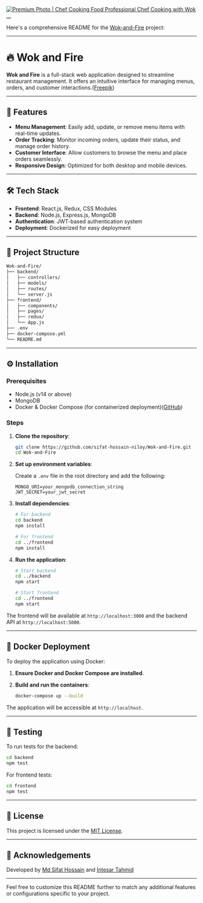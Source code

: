 [![Premium Photo | Chef Cooking Food Professional Chef Cooking with Wok ...](https://tse2.mm.bing.net/th?id=OIP.CWrhGwYBkSiQsEJB5cHtlAHaE7\&pid=Api)](https://www.freepik.com/premium-ai-image/chef-cooking-food-professional-chef-cooking-with-wok-fire-asian-kitchen_199404101.htm)

Here's a comprehensive README for the [Wok-and-Fire](https://github.com/sifat-hossain-niloy/Wok-and-Fire) project:

---

# 🔥 Wok and Fire

**Wok and Fire** is a full-stack web application designed to streamline restaurant management. It offers an intuitive interface for managing menus, orders, and customer interactions.([Freepik][1])

---

## 🚀 Features

* **Menu Management**: Easily add, update, or remove menu items with real-time updates.
* **Order Tracking**: Monitor incoming orders, update their status, and manage order history.
* **Customer Interface**: Allow customers to browse the menu and place orders seamlessly.
* **Responsive Design**: Optimized for both desktop and mobile devices.

---

## 🛠️ Tech Stack

* **Frontend**: React.js, Redux, CSS Modules
* **Backend**: Node.js, Express.js, MongoDB
* **Authentication**: JWT-based authentication system
* **Deployment**: Dockerized for easy deployment

---

## 📂 Project Structure

```bash
Wok-and-Fire/
├── backend/
│   ├── controllers/
│   ├── models/
│   ├── routes/
│   └── server.js
├── frontend/
│   ├── components/
│   ├── pages/
│   ├── redux/
│   └── App.js
├── .env
├── docker-compose.yml
└── README.md
```



---

## ⚙️ Installation

### Prerequisites

* Node.js (v14 or above)
* MongoDB
* Docker & Docker Compose (for containerized deployment)([GitHub][2])

### Steps

1. **Clone the repository**:

   ```bash
   git clone https://github.com/sifat-hossain-niloy/Wok-and-Fire.git
   cd Wok-and-Fire
   ```



2. **Set up environment variables**:

   Create a `.env` file in the root directory and add the following:

   ```env
   MONGO_URI=your_mongodb_connection_string
   JWT_SECRET=your_jwt_secret
   ```



3. **Install dependencies**:

   ```bash
   # For backend
   cd backend
   npm install

   # For frontend
   cd ../frontend
   npm install
   ```



4. **Run the application**:

   ```bash
   # Start backend
   cd ../backend
   npm start

   # Start frontend
   cd ../frontend
   npm start
   ```



The frontend will be available at `http://localhost:3000` and the backend API at `http://localhost:5000`.

---

## 🐳 Docker Deployment

To deploy the application using Docker:

1. **Ensure Docker and Docker Compose are installed**.

2. **Build and run the containers**:

   ```bash
   docker-compose up --build
   ```



The application will be accessible at `http://localhost`.

---

## 🧪 Testing

To run tests for the backend:

```bash
cd backend
npm test
```



For frontend tests:

```bash
cd frontend
npm test
```



---

## 📄 License

This project is licensed under the [MIT License](LICENSE).

---

## 🙌 Acknowledgements

Developed by [Md Sifat Hossain](https://github.com/sifat-hossain-niloy) and [Intesar Tahmid](https://github.com/Intesar-Tahmid)

---

Feel free to customize this README further to match any additional features or configurations specific to your project.

[1]: https://www.freepik.com/premium-ai-image/chef-cooking-food-professional-chef-cooking-with-wok-fire-asian-kitchen_199404101.htm?utm_source=chatgpt.com "Premium Photo | Chef Cooking Food Professional Chef Cooking with Wok ..."
[2]: https://github.com/kimchi-project/wok?utm_source=chatgpt.com "GitHub - kimchi-project/wok: A cherrypy framework for multi-purpose ..."
